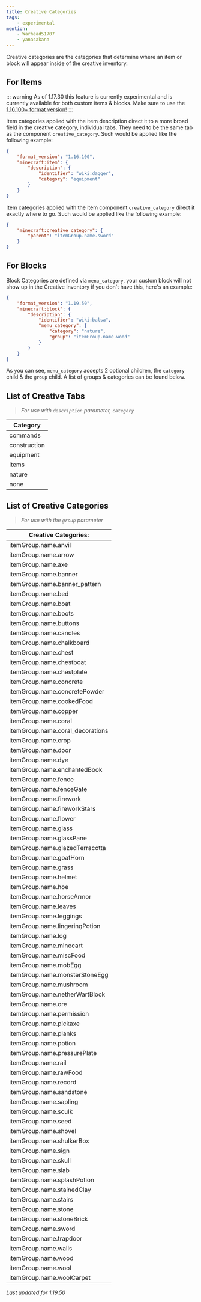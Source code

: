 ```yaml
---
title: Creative Categories
tags:
    - experimental
mention:
    - Warhead51707
    - yanasakana
---
```


Creative categories are the categories that determine where an item or block will appear inside of the creative inventory.

## For Items

::: warning
As of 1.17.30 this feature is currently experimental and is currently available for both custom items & blocks. Make sure to use the [1.16.100+ format version!](/items/items-16)
:::

Item categories applied with the item description direct it to a more broad field in the creative category, individual tabs. They need to be the same tab as the component `creative_category`. Such would be applied like the following example:

<CodeHeader></CodeHeader>

```json
{
	"format_version": "1.16.100",
	"minecraft:item": {
		"description": {
			"identifier": "wiki:dagger",
			"category": "equipment"
		}
	}
}
```

Item categories applied with the item component `creative_category` direct it exactly where to go. Such would be applied like the following example:

<CodeHeader></CodeHeader>

```json
{
	"minecraft:creative_category": {
		"parent": "itemGroup.name.sword"
	}
}
```

## For Blocks

Block Categories are defined via `menu_category`, your custom block will not show up in the Creative Inventory if you don't have this, here's an example:

<CodeHeader></CodeHeader>

```json
{
	"format_version": "1.19.50",
	"minecraft:block": {
		"description": {
			"identifier": "wiki:balsa",
			"menu_category": {
				"category": "nature",
				"group": "itemGroup.name.wood"
			}
		}
	}
}
```

As you can see, `menu_category` accepts 2 optional children, the `category` child & the `group` child. A list of groups & categories can be found below.

## List of Creative Tabs

> _For use with `description` parameter, `category`_

|   Category   |
| ------------ |
| commands     |
| construction |
| equipment    |
| items        |
| nature       |
| none         |

## List of Creative Categories

> _For use with the `group` parameter_

<!-- page_dumper_start -->
| Creative Categories:             |
| -------------------------------- |
| itemGroup.name.anvil             |
| itemGroup.name.arrow             |
| itemGroup.name.axe               |
| itemGroup.name.banner            |
| itemGroup.name.banner_pattern    |
| itemGroup.name.bed               |
| itemGroup.name.boat              |
| itemGroup.name.boots             |
| itemGroup.name.buttons           |
| itemGroup.name.candles           |
| itemGroup.name.chalkboard        |
| itemGroup.name.chest             |
| itemGroup.name.chestboat         |
| itemGroup.name.chestplate        |
| itemGroup.name.concrete          |
| itemGroup.name.concretePowder    |
| itemGroup.name.cookedFood        |
| itemGroup.name.copper            |
| itemGroup.name.coral             |
| itemGroup.name.coral_decorations |
| itemGroup.name.crop              |
| itemGroup.name.door              |
| itemGroup.name.dye               |
| itemGroup.name.enchantedBook     |
| itemGroup.name.fence             |
| itemGroup.name.fenceGate         |
| itemGroup.name.firework          |
| itemGroup.name.fireworkStars     |
| itemGroup.name.flower            |
| itemGroup.name.glass             |
| itemGroup.name.glassPane         |
| itemGroup.name.glazedTerracotta  |
| itemGroup.name.goatHorn          |
| itemGroup.name.grass             |
| itemGroup.name.helmet            |
| itemGroup.name.hoe               |
| itemGroup.name.horseArmor        |
| itemGroup.name.leaves            |
| itemGroup.name.leggings          |
| itemGroup.name.lingeringPotion   |
| itemGroup.name.log               |
| itemGroup.name.minecart          |
| itemGroup.name.miscFood          |
| itemGroup.name.mobEgg            |
| itemGroup.name.monsterStoneEgg   |
| itemGroup.name.mushroom          |
| itemGroup.name.netherWartBlock   |
| itemGroup.name.ore               |
| itemGroup.name.permission        |
| itemGroup.name.pickaxe           |
| itemGroup.name.planks            |
| itemGroup.name.potion            |
| itemGroup.name.pressurePlate     |
| itemGroup.name.rail              |
| itemGroup.name.rawFood           |
| itemGroup.name.record            |
| itemGroup.name.sandstone         |
| itemGroup.name.sapling           |
| itemGroup.name.sculk             |
| itemGroup.name.seed              |
| itemGroup.name.shovel            |
| itemGroup.name.shulkerBox        |
| itemGroup.name.sign              |
| itemGroup.name.skull             |
| itemGroup.name.slab              |
| itemGroup.name.splashPotion      |
| itemGroup.name.stainedClay       |
| itemGroup.name.stairs            |
| itemGroup.name.stone             |
| itemGroup.name.stoneBrick        |
| itemGroup.name.sword             |
| itemGroup.name.trapdoor          |
| itemGroup.name.walls             |
| itemGroup.name.wood              |
| itemGroup.name.wool              |
| itemGroup.name.woolCarpet        |

*Last updated for 1.19.50*
<!-- page_dumper_end -->
